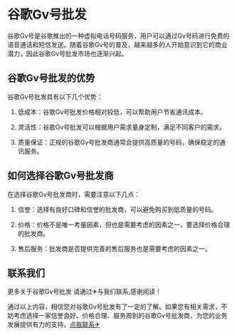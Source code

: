 # 谷歌Gv号批发

谷歌Gv号是谷歌推出的一种虚拟电话号码服务，用户可以通过Gv号码进行免费的语音通话和短信发送。随着谷歌Gv号的普及，越来越多的人开始意识到它的商业潜力，因此谷歌Gv号批发市场也逐渐兴起。

## 谷歌Gv号批发的优势

谷歌Gv号批发具有以下几个优势：

1. 低成本：谷歌Gv号批发价格相对较低，可以帮助用户节省通讯成本。

2. 灵活性：谷歌Gv号批发可以根据用户需求量身定制，满足不同客户的需求。

3. 质量保证：正规的谷歌Gv号批发商通常会提供高质量的号码，确保稳定的通讯服务。

## 如何选择谷歌Gv号批发商

在选择谷歌Gv号批发商时，需要注意以下几点：

1. 信誉：选择有良好口碑和信誉的批发商，可以避免购买到低质量的号码。

2. 价格：价格不是唯一考量因素，但也是需要考虑的因素之一，要选择价格合理的批发商。

3. 售后服务：批发商是否提供完善的售后服务也是需要考虑的因素之一。

## 联系我们

更多关于谷歌Gv号批发 请通过✈与我们联系,感谢阅读！

通过以上内容，相信您对谷歌Gv号批发有了一定的了解。如果您有相关需求，不妨考虑选择一家信誉良好、价格合理、服务周到的谷歌Gv号批发商，为您的业务发展提供有力的支持。[点我联系✈](https://dev.G208.com)
